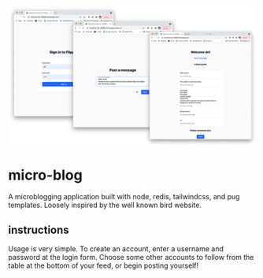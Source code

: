 ![screenshot of the app in action](./img/micro-blog.png)

# micro-blog
A microblogging application built with node, redis, tailwindcss, and pug templates.  Loosely inspired by the well known bird website.

## instructions

Usage is very simple.  To create an account, enter a username and password at the login form.  Choose some other accounts to follow from the table at the bottom of your feed, or begin posting yourself!
